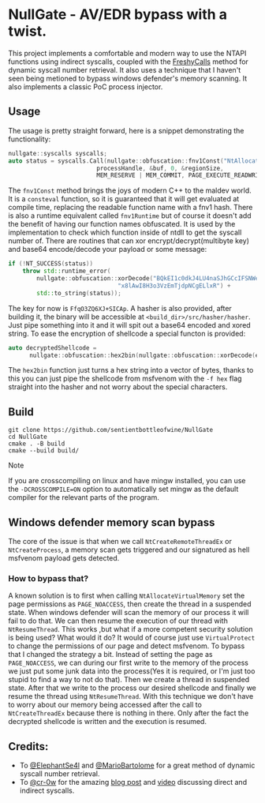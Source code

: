 # NullGate - AV/EDR bypass with a twist.
This project implements a comfortable and modern way to use the NTAPI functions using indirect syscalls, coupled with the [FreshyCalls](https://github.com/crummie5/FreshyCalls) method for dynamic syscall number retrieval.
It also uses a technique that I haven't seen being metioned to bypass windows defender's memory scanning. It also implements a classic PoC process injector.

## Usage
The usage is pretty straight forward, here is a snippet demonstrating the functionality:
```cpp
nullgate::syscalls syscalls;
auto status = syscalls.Call(nullgate::obfuscation::fnv1Const("NtAllocateVirtualMemory"),
                         processHandle, &buf, 0, &regionSize,
                         MEM_RESERVE | MEM_COMMIT, PAGE_EXECUTE_READWRITE);
```
The `fnv1Const` method brings the joys of modern C++ to the maldev world. It is a `consteval` function, so it is guaranteed that it will get evaluated at compile time, replacing the readable function name with a fnv1 hash.
There is also a runtime equivalent called `fnv1Runtime` but of course it doesn't add the benefit of having our function names obfuscated. It is used by the implementation to check which function inside of ntdll to get the syscall number of.
There are routines that can xor encrypt/decrypt(multibyte key) and base64 encode/decode your payload or some message:
```cpp
if (!NT_SUCCESS(status))
    throw std::runtime_error(
        nullgate::obfuscation::xorDecode("BQkEI1c0dkJ4LU4naSJhGCcIFSNWej5YeD5DNmkzM"
                               "x8lAwI8H3o3VzEmTjdpNCgELlxR") +
        std::to_string(status));
```
The key for now is `FfqO3ZQ6XJ+SICAp`. A hasher is also provided, after building it, the binary will be accessible at `<build_dir>/src/hasher/hasher`. Just pipe something into it and it will spit out a base64 encoded and xored string.
To ease the encryption of shellcode a special functon is provided:
```cpp
auto decryptedShellcode =
      nullgate::obfuscation::hex2bin(nullgate::obfuscation::xorDecode(encryptedShellcode))
```
The `hex2bin` function just turns a hex string into a vector of bytes, thanks to this you can just pipe the shellcode from msfvenom with the `-f hex` flag straight into the hasher and not worry about the special characters.

## Build
```
git clone https://github.com/sentientbottleofwine/NullGate
cd NullGate
cmake . -B build
cmake --build build/
```
> [!NOTE]
> If you are crosscompiling on linux and have mingw installed, you can use the `-DCROSSCOMPILE=ON` option to automatically set mingw as the default compiler for the relevant parts of the program.

## Windows defender memory scan bypass
The core of the issue is that when we call `NtCreateRemoteThreadEx` or `NtCreateProcess`, a memory scan gets triggered and our signatured as hell msfvenom payload gets detected.

### How to bypass that?
A known solution is to first when calling `NtAllocateVirtualMemory` set the page permissions as `PAGE_NOACCESS`, then create the thread in a suspended state. When windows defender will scan the memory of our process it will fail to do that. We can then resume the execution of our thread with `NtResumeThread`. This works ,but what if a more competent security solution is being used? What would it do? It would of course just use `VirtualProtect` to change the permissions of our page and detect msfvenom. To bypass that I changed the strategy a bit. Instead of setting the page as `PAGE_NOACCESS`, we can during our first write to the memory of the process we just put some junk data into the process(Yes it is required, or I'm just too stupid to find a way to not do that). Then we create a thread in suspended state. After that we write to the process our desired shellcode and finally we resume the thread using `NtResumeThread`. With this technique we don't have to worry about our memory being accessed after the call to `NtCreateThreadEx` because there is nothing in there. Only after the fact the decrypted shellcode is written and the execution is resumed.

## Credits:
- To [@ElephantSe4l](https://github.com/ElephantSe4l) and [@MarioBartolome](https://github.com/MarioBartolome) for a great method of dynamic syscall number retrieval.</li>
- To [@cr-0w](https://github.com/cr-0w) for the amazing [blog post](https://www.crow.rip/crows-nest/mal/dev/inject/syscalls/indirect-syscalls) and [video](https://www.youtube.com/watch?v=-M2_mZg_2Ew) discussing direct and indirect syscalls.</li>
